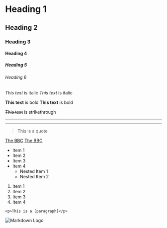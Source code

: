 <!-- Headings -->

# Heading 1
## Heading 2
### Heading 3
#### Heading 4
##### Heading 5
###### Heading 6

<!-- Italics -->

*This text* is italic 
_This text_ is italic 

<!-- Strong -->

**This text** is bold
__This text__ is bold

<!-- Strikethrough -->

~~This text~~ is strikethrough

<!-- Horizontal Rule -->

---
___

<!-- Block Quotes -->

> This is a quote

<!-- Links -->

[The BBC](www.bbc.co.uk)
[The BBC](www.bbc.co.uk "The BBC")

<!-- UL -->

* Item 1
* Item 2
* Item 3
* Item 4
  * Nested Item 1
  * Nested Item 2

<!-- OL -->

1. Item 1
1. Item 2
1. Item 3
1. Item 4

<!-- Inline Code Block -->

`<p>This is a [paragraph]</p>`

<!-- Images -->

![Markdown Logo](https://markdown-here.com/img/icon256.png)

















